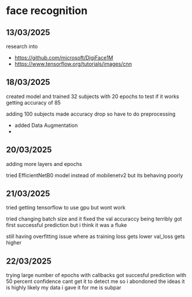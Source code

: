 # face recognition

## 13/03/2025
research into 
- https://github.com/microsoft/DigiFace1M
- https://www.tensorflow.org/tutorials/images/cnn

## 18/03/2025

created model and trained 32 subjects with 20 epochs to test if it works
getting accuracy of 85

adding 100 subjects made accuracy drop so have to do preprocessing

- added Data Augmentation
-

## 20/03/2025

adding more layers and epochs

tried EfficientNetB0 model instead of mobilenetv2 but its behaving poorly

## 21/03/2025

tried getting tensorflow to use gpu but wont work

tried changing batch size and it fixed the val accuraccy being terribly
got first successful prediction but i think it was a fluke

still having overfitting issue where as training loss gets lower val_loss gets higher

## 22/03/2025

trying large number of epochs with callbacks
got succesful prediction with 50 percent confidence
cant get it to detect me so i abondoned the ideas it is highly likely my data i gave it for me is subpar 
